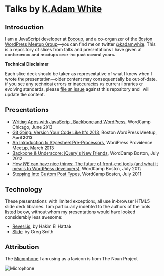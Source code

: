 # Talks by [K.Adam White](http://www.kadamwhite.com)

## Introduction

I am a JavaScript developer at [Bocoup](http://bocoup.com/), and a co-organizer of the [Boston WordPress Meetup Group](http://meetup.bostonwp.org/)&mdash;you can find me on twitter [@kadamwhite](http://twitter.com/kadamwhite). This is a repository of slides from talks and presentations I have given at conferences and meetups over the past several years.

**Technical Disclaimer**

Each slide deck should be taken as representative of what I knew when I wrote the presentation&mdash;older content may consequentially be out-of-date. If you see any technical errors or inaccuracies *vs* current libraries or evolving standards, please [file an issue](https://github.com/kadamwhite/talks/issues) against this repository and I will update the content.

## Presentations

* [Writing Apps with JavaScript, Backbone and WordPress](http://kadamwhite.github.io/talks/2013/wcchi/), WordCamp Chicago, June 2013
* [Git Going: Version Your Code Like It's 2013](http://kadamwhite.github.io/talks/2013/git-going/), Boston WordPress Meetup, April 2013
* [An Introduction to Stylesheet Pre-Processors](http://kadamwhite.github.io/talks/2013/preprocessors/), WordPress Providence Meetup, March 2013
* [Backbone &amp; Underscore: jQuery's New Friends](http://kadamwhite.github.io/talks/2012/backbone-and-underscore/), WordCamp Boston, July 2012
* [How *WE* can have nice things: The future of front-end tools (and what it means to WordPress developers)](http://kadamwhite.github.io/talks/2012/front-end-and-wp/), WordCamp Boston, July 2012
* [Stepping Into Custom Post Types](http://www.slideshare.net/kadamwhite/stepping-into-custom-post-types), WordCamp Boston, July 2011</li>

## Technology

These presentations, with limited exceptions, all use in-browser HTML5 slide deck libraries. I am particularly indebted to the authors of the tools listed below, without whom my presentations would have looked considerably less awesome:

* [Reveal.js](https://github.com/hakimel/reveal.js), by Hakim El Hattab
* [Slide](https://github.com/incompl/slide), by Greg Smith

## Attribution

The [Microphone](http://thenounproject.com/noun/microphone/#icon-No171) I am using as a favicon is from The Noun Project

<img src="http://kadamwhite.github.io/talks/apple-touch-icon-precomposed.png" alt="Microphone" />
